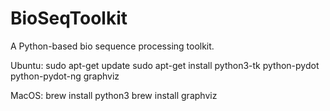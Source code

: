 # BioSeqToolkit
A Python-based bio sequence processing toolkit.

Ubuntu:
sudo apt-get update
sudo apt-get install python3-tk python-pydot python-pydot-ng graphviz

MacOS:
brew install python3
brew install graphviz
